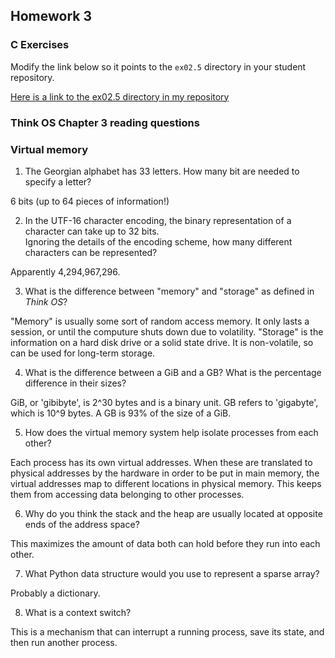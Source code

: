 ## Homework 3

### C Exercises

Modify the link below so it points to the `ex02.5` directory in your
student repository.

[Here is a link to the ex02.5 directory in my repository](https://github.com/KaitlynKeil/ExercisesInC/tree/master/exercises/ex02.5)

### Think OS Chapter 3 reading questions

### Virtual memory

1) The Georgian alphabet has 33 letters.  How many bit are needed to specify a letter?

6 bits (up to 64 pieces of information!)

2) In the UTF-16 character encoding, the binary representation of a character can take up to 32 bits.  
Ignoring the details of the encoding scheme, how many different characters can be represented?

Apparently 4,294,967,296.

3) What is the difference between "memory" and "storage" as defined in *Think OS*?

"Memory" is usually some sort of random access memory. It only lasts a session, or until the computure shuts down due to volatility. "Storage" is the information on a hard disk drive or a solid state drive. It is non-volatile, so can be used for long-term storage.

4) What is the difference between a GiB and a GB?  What is the percentage difference in their sizes?

GiB, or 'gibibyte', is 2^30 bytes and is a binary unit. GB refers to 'gigabyte', which is 10^9 bytes. A GB is 93% of the size of a GiB.

5) How does the virtual memory system help isolate processes from each other?

Each process has its own virtual addresses. When these are translated to physical addresses by the hardware in order to be put in main memory, the virtual addresses map to different locations in physical memory. This keeps them from accessing data belonging to other processes.

6) Why do you think the stack and the heap are usually located at opposite ends of the address space?

This maximizes the amount of data both can hold before they run into each other.

7) What Python data structure would you use to represent a sparse array?

Probably a dictionary.

8) What is a context switch?

This is a mechanism that can interrupt a running process, save its state, and then run another process.
